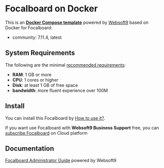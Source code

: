 # Focalboard on Docker  

This is an **[Docker Compose template](https://github.com/Websoft9/docker-library)** powered by [Websoft9](https://www.websoft9.com) based on Docker for Focalboard:


 - community:  7.11.4, latest


## System Requirements

The following are the minimal [recommended requirements](https://hub.docker.com/r/mattermost/focalboard):

* **RAM**: 1 GB or more
* **CPU**: 1 cores or higher
* **Disk**: at least 1 GB of free space
* **bandwidth**: more fluent experience over 100M  

## Install

You can install this Focalboard by [How to use it?](https://github.com/Websoft9/docker-library#how-to-use-it).   

If you want use Focalboard with **Websoft9 Business Support** free, you can [subscribe Focalboard](https://www.websoft9.com/apps) on Cloud platform

## Documentation

[Focalboard Administrator Guide](https://support.websoft9.com/docs/focalboard) powered by Websoft9